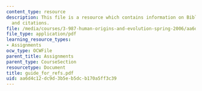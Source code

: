 ```yaml
---
content_type: resource
description: This file is a resource which contains information on Bibliographic referencing
  and citations.
file: /media/courses/3-987-human-origins-and-evolution-spring-2006/aa6d4c12dc9d3b5eb5dcb170a5ff3c39_guide_for_refs.pdf
file_type: application/pdf
learning_resource_types:
- Assignments
ocw_type: OCWFile
parent_title: Assignments
parent_type: CourseSection
resourcetype: Document
title: guide_for_refs.pdf
uid: aa6d4c12-dc9d-3b5e-b5dc-b170a5ff3c39
---
```

